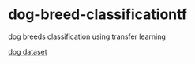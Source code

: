 # dog-breed-classificationtf
dog breeds classification using transfer learning

[dog dataset](http://vision.stanford.edu/aditya86/ImageNetDogs/)
